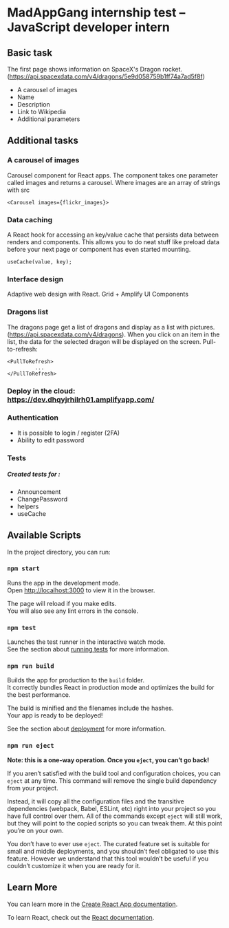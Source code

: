 # MadAppGang internship test – JavaScript developer intern

## Basic task
The first page shows information on SpaceX's Dragon rocket. (https://api.spacexdata.com/v4/dragons/5e9d058759b1ff74a7ad5f8f)
-  A carousel of images
- Name
- Description
- Link to Wikipedia
- Additional parameters
## Additional tasks
### A carousel of images
Carousel component for React apps. The component takes one parameter called images and returns a carousel. Where images are an array of strings with src
```
<Carousel images={flickr_images}>
```
### Data caching
 A React hook for accessing an key/value cache that persists data between renders and components. This allows you to do neat stuff like preload data before your next page or component has even started mounting.
```
useCache(value, key);
```
### Interface design
Adaptive web design with React. Grid + Amplify UI Components
### Dragons list
The dragons page get a list of dragons and display as a list with pictures. (https://api.spacexdata.com/v4/dragons). When you click on an item in the list, the data for the selected dragon will be displayed on the screen.
Pull-to-refresh:
```
<PullToRefresh>
         ...
</PullToRefresh>
```
### Deploy in the cloud: https://dev.dhqyjrhilrh01.amplifyapp.com/
### Authentication
- It is possible to login / register (2FA)
- Ability to edit password
### Tests
##### Created tests for :
- Announcement
- ChangePassword
- helpers
- useCache

## Available Scripts

In the project directory, you can run:

### `npm start`

Runs the app in the development mode.\
Open [http://localhost:3000](http://localhost:3000) to view it in the browser.

The page will reload if you make edits.\
You will also see any lint errors in the console.

### `npm test`

Launches the test runner in the interactive watch mode.\
See the section about [running tests](https://facebook.github.io/create-react-app/docs/running-tests) for more information.

### `npm run build`

Builds the app for production to the `build` folder.\
It correctly bundles React in production mode and optimizes the build for the best performance.

The build is minified and the filenames include the hashes.\
Your app is ready to be deployed!

See the section about [deployment](https://facebook.github.io/create-react-app/docs/deployment) for more information.

### `npm run eject`

**Note: this is a one-way operation. Once you `eject`, you can’t go back!**

If you aren’t satisfied with the build tool and configuration choices, you can `eject` at any time. This command will remove the single build dependency from your project.

Instead, it will copy all the configuration files and the transitive dependencies (webpack, Babel, ESLint, etc) right into your project so you have full control over them. All of the commands except `eject` will still work, but they will point to the copied scripts so you can tweak them. At this point you’re on your own.

You don’t have to ever use `eject`. The curated feature set is suitable for small and middle deployments, and you shouldn’t feel obligated to use this feature. However we understand that this tool wouldn’t be useful if you couldn’t customize it when you are ready for it.

## Learn More

You can learn more in the [Create React App documentation](https://facebook.github.io/create-react-app/docs/getting-started).

To learn React, check out the [React documentation](https://reactjs.org/).
